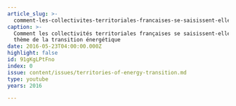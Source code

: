 ```yaml
---
article_slug: >-
  comment-les-collectivites-territoriales-francaises-se-saisissent-elles-du-theme-de-la-transition-energetique
caption: >-
  Comment les collectivités territoriales françaises se saisissent-elles du
  thème de la transition énergétique
date: 2016-05-23T04:00:00.000Z
highlight: false
id: 91gKgLPtFno
index: 0
issue: content/issues/territories-of-energy-transition.md
type: youtube
years: 2016

---
```

